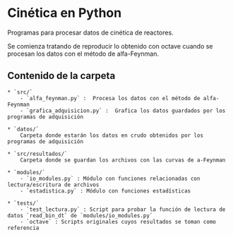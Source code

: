 Cinética en Python
==================

Programas para procesar datos de cinética de reactores.


Se comienza tratando de reproducir lo obtenido con octave cuando se procesan los datos con el método de alfa-Feynman.

Contenido de la carpeta
-----------------------

    * `src/` 
        - `alfa_feynman.py` :  Procesa los datos con el método de alfa-Feynman
        - `grafica_adquisicion.py` :  Grafica los datos guardados por los programas de adquisición

    * `datos/` 
        Carpeta donde estarán los datos en crudo obtenidos por los programas de adquisición
    
    * `src/resultados/` 
        Carpeta donde se guardan los archivos con las curvas de a-Feynman

    * `modules/` 
        - `io_modules.py` : Módulo con funciones relacionadas con lectura/escritura de archivos
        - `estadistica.py` : Módulo con funciones estadísticas

    * `tests/`
        - `test_lectura.py` : Script para probar la función de lectura de datos `read_bin_dt` de `modules/io_modules.py`
        - `octave` : Scripts originales cuyos resultados se toman como referencia

